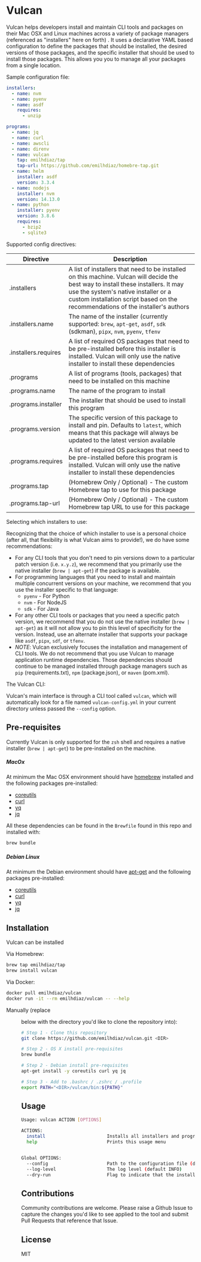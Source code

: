 # Vulcan

Vulcan helps developers install and maintain CLI tools and packages on their Mac OSX and Linux machines across a 
variety of package managers (referenced as "installers" here on forth) . It uses a declarative YAML based configuration 
to define the packages that should be installed, the desired versions of those packages, and the specific installer that 
should be used to install those packages. This allows you you to manage all your packages from a single location. 
 
Sample configuration file: 
 
 ```yaml
 installers:
   - name: nvm
   - name: pyenv
   - name: asdf
     requires:
       - unzip
 
 programs:
   - name: jq
   - name: curl
   - name: awscli
   - name: direnv
   - name: vulcan
     tap: emilhdiaz/tap
     tap-url: https://github.com/emilhdiaz/homebre-tap.git
   - name: helm
     installer: asdf
     version: 3.3.4
   - name: nodejs
     installer: nvm
     version: 14.13.0
   - name: python
     installer: pyenv
     version: 3.8.6
     requires:
       - bzip2
       - sqlite3
 ```
 
Supported config directives:
 
 | Directive   | Description |
 | ----------- | ----------- |
 | .installers | A list of installers that need to be installed on this machine. Vulcan will decide the best way to install these installers. It may use the system's native installer or a custom installation script based on the recommendations of the installer's authors |
 | .installers.name | The name of the installer (currently supported: `brew`, `apt-get`, `asdf`, `sdk` (sdkman), `pipx`, `nvm`, `pyenv`, `tfenv` |
 | .installers.requires | A list of required OS packages that need to be pre-installed before this installer is installed. Vulcan will only use the native installer to install these dependencies | 
 | .programs | A list of programs (tools, packages) that need to be installed on this machine | 
 | .programs.name | The name of the program to install |
 | .programs.installer | The installer that should be used to install this program |
 | .programs.version | The specific version of this package to install and pin. Defaults to `latest`, which means that this package will always be updated to the latest version available |
 | .programs.requires | A list of required OS packages that need to be pre-installed before this program is installed. Vulcan will only use the native installer to install these dependencies |
 | .programs.tap | (Homebrew Only / Optional) - The custom Homebrew tap to use for this package |
 | .programs.tap-url | (Homebrew Only / Optional) - The custom Homebrew tap URL to use for this package |
 

Selecting which installers to use: 

Recognizing that the choice of which installer to use is a personal choice (after all, that flexibility is what Vulcan
aims to provide!), we do have some recommendations: 

* For any CLI tools that you don't need to pin versions down to a particular patch version (i.e. `x.y.z`), we recommend that you primarily use the native installer (`brew | apt-get`) if the package is available. 
* For programming languages that you need to install and maintain multiple concurrent versions on your machine, we recommend that you use the installer specific to that language: 
  * `pyenv` - For Python
  * `nvm` - For NodeJS
  * `sdk` - For Java
* For any other CLI tools or packages that you need a specific patch version, we recommend that you do not use the native installer (`brew | apt-get`) as it will not allow you to pin this level of specificity for the version. Instead, use an alternate installer that supports your package like `asdf`, `pipx`, `sdf`, or `tfenv`.
* *NOTE*: Vulcan exclusively focuses the installation and management of CLI tools. We do not recommend that you use Vulcan to manage application runtime dependencies. Those dependencies should continue to be managed installed through package managers such as `pip` (requirements.txt), `npm` (package.json), or `maven` (pom.xml). 
  
The Vulcan CLI:

Vulcan's main interface is through a CLI tool called `vulcan`, which will automatically look for a file named 
`vulcan-config.yml` in your current directory unless passed the `--config` option.


## Pre-requisites

Currently Vulcan is only supported for the `zsh` shell and requires a native installer (`brew | apt-get`) to be 
pre-installed on the machine.   

##### MacOx
At minimum the Mac OSX environment should have [homebrew](https://brew.sh) installed and the following packages pre-installed: 
* [coreutils](https://formulae.brew.sh/formula/coreutils)
* [curl](https://formulae.brew.sh/formula/curl) 
* [yq](https://github.com/mikefarah/yq)
* [jq](https://formulae.brew.sh/formula/jq)  

All these dependencies can be found in the `Brewfile` found in this repo and installed with: 
```bash
brew bundle
```

##### Debian Linux
At minimum the Debian environment should have [apt-get](https://help.ubuntu.com/community/AptGet/Howto) and the 
following packages pre-installed:
* [coreutils](https://packages.ubuntu.com/focal/coreutils)
* [curl](https://packages.ubuntu.com/focal/curl)
* [yq](https://github.com/mikefarah/yq)
* [jq](https://packages.ubuntu.com/focal/jq) 


## Installation

Vulcan can be installed 

Via Homebrew: 
```bash
brew tap emilhdiaz/tap
brew install vulcan
```

Via Docker:
```bash
docker pull emilhdiaz/vulcan
docker run -it --rm emilhdiaz/vulcan -- --help
```

Manually (replace *<DIR>* below with the directory you'd like to clone the repository into):
```bash
# Step 1 - Clone this repository
git clone https://github.com/emilhdiaz/vulcan.git <DIR>

# Step 2 - OS X install pre-requisites
brew bundle

# Step 2 - Debian install pre-requisites
apt-get install -y coreutils curl yq jq

# Step 3 - Add to .bashrc / .zshrc / .profile
export PATH="<DIR>/vulcan/bin:${PATH}"
```


## Usage 

```bash
Usage: vulcan ACTION [OPTIONS]

ACTIONS:
  install                       Installs all installers and programs as specified in the supplied vulcan configuration file
  help                          Prints this usage menu


Global OPTIONS:
  --config                      Path to the configuration file (default: vulcan-config.yml)
  --log-level                   The log level (default INFO)
  --dry-run                     Flag to indicate that the install is just a dry-run
```

## Contributions

Community contributions are welcome. Please raise a Github Issue to capture the changes you'd like to see applied to 
the tool and submit Pull Requests that reference that Issue. 


## License 
MIT
